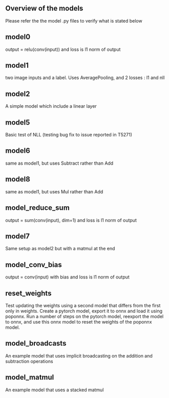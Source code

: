 Overview of the models
----------------------
Please refer the the model .py files to verify what is stated below

model0
------
output  = relu(conv(input)) and loss is l1 norm of output

model1
------
two image inputs and a label. Uses AveragePooling, and 2 losses : l1 and nll

model2
------
A simple model which include a linear layer

model5
------
Basic test of NLL (testing bug fix to issue reported in T5271)

model6
------
same as model1, but uses Subtract rather than Add

model8
------
same as model1, but uses Mul rather than Add

model_reduce_sum
------
output = sum(conv(input), dim=1) and loss is l1 norm of output

model7
------
Same setup as model2 but with a matmul at the end

model_conv_bias
------
output = conv(input) with bias and loss is l1 norm of output

reset_weights
------
Test updating the weights using a second model that differs from the first only in weights.
Create a pytorch model, export it to onnx and load it using poponnx.
Run a number of steps on the pytorch model, reexport the model to onnx, and use this onnx model
to reset the weights of the poponnx model.

model_broadcasts
------
An example model that uses implicit broadcasting on the addition and subtraction operations

model_matmul
------
An example model that uses a stacked matmul
